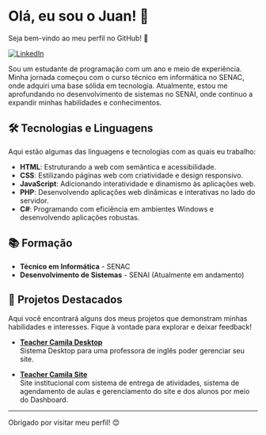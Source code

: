 # Olá, eu sou o Juan! 👋

Seja bem-vindo ao meu perfil no GitHub! 🚀

[![LinkedIn](https://img.shields.io/badge/LinkedIn-0A66C2?style=for-the-badge&logo=linkedin&logoColor=white)](https://br.linkedin.com/?src=go-pa&trk=sem-ga_campid.12619604099_asid.149519181115_crid.657343811719_kw.linkedin_d.c_tid.kwd-148086543_n.g_mt.e_geo.9196420&mcid=6821526239111716925&cid=&gad_source=1&gclid=Cj0KCQjw28W2BhC7ARIsAPerrcKtR7P0oX8MXIDJ5VCZv7fxPXD1Wch81fIcgqIvpPq7SBvf3HqrtagaAkW1EALw_wcB&gclsrc=aw.ds)

Sou um estudante de programação com um ano e meio de experiência. Minha jornada começou com o curso técnico em informática no SENAC, onde adquiri uma base sólida em tecnologia. Atualmente, estou me aprofundando no desenvolvimento de sistemas no SENAI, onde continuo a expandir minhas habilidades e conhecimentos.

## 🛠️ Tecnologias e Linguagens

Aqui estão algumas das linguagens e tecnologias com as quais eu trabalho:

- **HTML**: Estruturando a web com semântica e acessibilidade.
- **CSS**: Estilizando páginas web com criatividade e design responsivo.
- **JavaScript**: Adicionando interatividade e dinamismo às aplicações web.
- **PHP**: Desenvolvendo aplicações web dinâmicas e interativas no lado do servidor.
- **C#**: Programando com eficiência em ambientes Windows e desenvolvendo aplicações robustas.

## 📚 Formação

- **Técnico em Informática** - SENAC
- **Desenvolvimento de Sistemas** - SENAI (Atualmente em andamento)

## 🌟 Projetos Destacados

Aqui você encontrará alguns dos meus projetos que demonstram minhas habilidades e interesses. Fique à vontade para explorar e deixar feedback!

- [**Teacher Camila Desktop**](https://github.com/juanpfr/teacherCamilaDesktop)  
  Sistema Desktop para uma professora de inglês poder gerenciar seu site.

- [**Teacher Camila Site**](https://teachercamila.smpsistema.com.br)  
  Site institucional com sistema de entrega de atividades, sistema de agendamento de aulas e gerenciamento do site e dos alunos por meio do Dashboard.

---

Obrigado por visitar meu perfil! 😊
